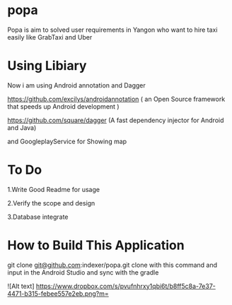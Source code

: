 popa
====
Popa is aim to solved user requirements in Yangon who want to hire taxi easily like GrabTaxi and Uber


Using Libiary
=============
Now i am using Android annotation and Dagger 

https://github.com/excilys/androidannotation ( an Open Source framework that speeds up Android development )

https://github.com/square/dagger (A fast dependency injector for Android and Java) 

and GoogleplayService for Showing map


To Do
=============
1.Write Good Readme for usage

2.Verify the scope and design

3.Database integrate


How to Build This Application
==============================
git clone git@github.com:indexer/popa.git
clone with this command and input in the Android Studio and sync with the gradle


![Alt text] https://www.dropbox.com/s/pvufnhrxy1qbi6t/b8ff5c8a-7e37-4471-b315-febee557e2eb.png?m=







